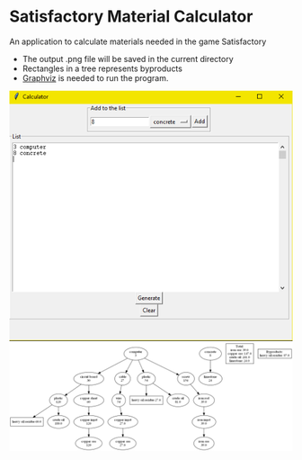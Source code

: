 # Satisfactory Material Calculator
An application to calculate materials needed in the game Satisfactory
* The output .png file will be saved in the current directory
* Rectangles in a tree represents byproducts
* [Graphviz](https://graphviz.org/) is needed to run the program.

![](main.png)
![](template.png)
